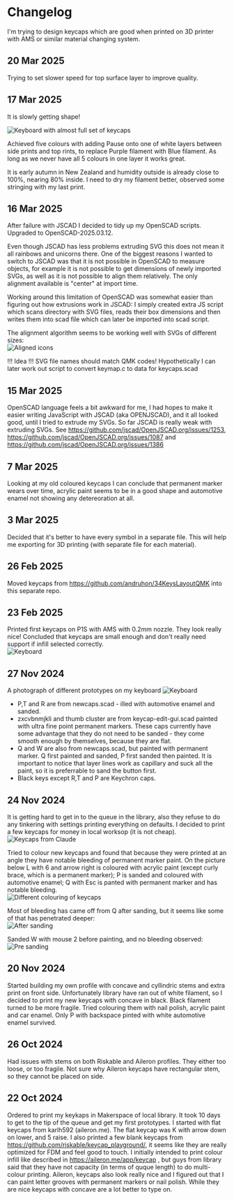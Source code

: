 # Changelog

I'm trying to design keycaps which are good when printed on
3D printer with AMS or similar material changing system.

## 20 Mar 2025
Trying to set slower speed for top surface layer to improve quality.

## 17 Mar 2025
It is slowly getting shape!

![Keyboard with almost full set of keycaps](blog-assets/keyboard.png)

Achieved five colours with adding Pause onto one of white layers between side prints and top rints, 
to replace Purple filament with Blue filament. As long as we never have all 5 colours in one layer it works great.

It is early autumn in New Zealand and humidity outside is already close to 100%, nearing 80% inside. 
I need to dry my filament better, observed some stringing with my last print.

## 16 Mar 2025

After failure with JSCAD I decided to tidy up my OpenSCAD scripts. Upgraded to OpenSCAD-2025.03.12.

Even though JSCAD has less problems extruding SVG this does not mean it all rainbows and unicorns there.
One of the biggest reasons I wanted to switch to JSCAD was that it is not possible in OpenSCAD to measure
objects, for example it is not possible to get dimensions of newly imported SVGs, as well as it is not possible
to align them relatively. The only alignment available is "center" at import time.

Working around this limitation of OpenSCAD was somewhat easier than figuring out how extrusions work in JSCAD:
I simply created extra JS script which scans directory with SVG files, reads their box dimensions and then
writes them into scad file which can later be imported into scad script.

The alignment algorithm seems to be working well with SVGs of different sizes:  
![Aligned icons](blog-assets/relative-positions.png)

!!! Idea !!! SVG file names should match QMK codes! Hypothetically I can later work out script to convert keymap.c to data for keycaps.scad

## 15 Mar 2025

OpenSCAD language feels a bit awkward for me, I had hopes to make it easier writing JavaScript with JSCAD (aka OPENJSCAD),
and it all looked good, until I tried to extrude my SVGs. So far JSCAD is really weak with extruding SVGs.
See https://github.com/jscad/OpenJSCAD.org/issues/1253, https://github.com/jscad/OpenJSCAD.org/issues/1087 and https://github.com/jscad/OpenJSCAD.org/issues/1386

## 7 Mar 2025

Looking at my old coloured keycaps I can conclude that permanent marker wears over time, acrylic paint seems to be in a good shape and automotive enamel not showing any detereoration at all.

## 3 Mar 2025

Decided that it's better to have every symbol in a separate file.
This will help me exporting for 3D printing (with separate file for each material).

## 26 Feb 2025

Moved keycaps from https://github.com/andruhon/34KeysLayoutQMK into this separate repo.

## 23 Feb 2025

Printed first keycaps on P1S with AMS with 0.2mm nozzle. They look really nice!
Concluded that keycaps are small enough and don't really need support if infill selected correctly.  
![Keyboard](keycaps-ams.png)

## 27 Nov 2024

A photograph of different prototypes on my keyboard
![Keyboard](keyboard-with-prototype-keycaps.jpg)

- P,T and R are from newcaps.scad - illed with automotive enamel and sanded.
- zxcvbnmjkli and thumb cluster are from keycap-edit-gui.scad painted with ultra fine point permanent markers. These caps currently have some advantage that they do not need to be sanded - they come smooth enough by themselves, because they are flat.
- Q and W are also from newcaps.scad, but painted with permanent marker. Q first painted and sanded, P first sanded then painted. It is important to notice that layer lines work as capillary and suck all the paint, so it is preferrable to sand the button first.
- Black keys except R,T and P are Keychron caps.

## 24 Nov 2024

It is getting hard to get in to the queue in the library, also they refuse to do any tinkering with settings printing everything on defaults. I decided to print a few keycaps for money in local worksop (it is not cheap).
![Keycaps from Claude](blog-assets/keycaps-claude.png)

Tried to colour new keycaps and found that because they were printed at an angle they have notable bleeding of permanent marker paint.
On the picture below L with 6 and arrow right is coloured with acrylic paint (except curly brace, which is a permanent marker);
P is sanded and coloured with automotive enamel;
Q with Esc is panted with permanent marker and has notable bleeding.  
![Different colouring of keycaps](blog-assets/keycaps-different-colouring.png)

Most of bleeding has came off from Q after sanding, but it seems like some of that has penetrated deeper:  
![After sanding](blog-assets/keycaps-after-sanding.png)

Sanded W with mouse 2 before painting, and no bleeding observed:  
![Pre sanding](blog-assets/keycaps-pre-sanding.png)

## 20 Nov 2024

Started building my own profile with concave and cyllindric stems and extra print on front side. Unfortunately library have ran out of white filament, so I decided to print my new keycaps with concave in black. Black filament turned to be more fragile.
Tried colouring them with nail polish, acrylic paint and car enamel. Only P with backspace pinted with white automotive enamel survived.

## 26 Oct 2024

Had issues with stems on both Riskable and Aileron profiles. They either too loose, or too fragile. Not sure why Aileron keycaps have rectangular stem, so they cannot be placed on side.

## 22 Oct 2024

Ordered to print my keykaps in Makerspace of local library. It took 10 days to get to the tip of the queue and get my first prototypes. I started with flat keycaps from karlh592 (aileron.me).
The flat keycap was K with arrow down on lower, and 5 raise. I also printed a few blank keycaps from https://github.com/riskable/keycap_playground/, it seems like they are really optimized for FDM and feel good to touch.
I initially intended to print colour infill like described in https://aileron.me/app/keycap , but guys from library said that they have not capacity (in terms of quque length) to do multi-colour printing.
Aileron, keycaps also look really nice and I figured out that I can paint letter grooves with permanent markers or nail polish. While they are nice keycaps with concave are a lot better to type on.
